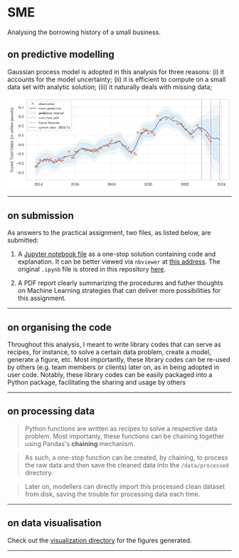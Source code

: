SME
==============================

Analysing the borrowing history of a small business. 


## on predictive modelling
Gaussian process model is adopted in this analysis for three reasons:
(i) it accounts for the model uncertainty; 
(ii) it is efficient to compute on a small data set with analytic solution; 
(iii) it naturally deals with missing data;

![alt text](src/visualization/fig5.png "gaussian process modelling")


<hr>


## on submission

As answers to the practical assignment, two files, as listed below, are submitted:

1. A [Jupyter notebook file](https://nbviewer.org/github/leslieDLcy/SME/blob/main/notebooks/SME_assignment_byYuChen.ipynb#) as a one-stop solution containing code and explanation. It can be better viewed via `nbviewer` at [this address](https://nbviewer.org/github/leslieDLcy/SME/blob/main/notebooks/SME_assignment_byYuChen.ipynb#). The original `.ipynb` file is stored in this repository [here](notebooks/SME_assignment_byYuChen.ipynb).

2. A PDF report clearly summarizing the procedures and futher thoughts on Machine Learning strategies that can deliver more possibilities for this assignment. 

<hr>

## on organising the code

Throughout this analysis, I meant to write library codes that can serve as recipes, for instance, to solve a certain data problem, create a model, generate a figure, etc. Most importantly, these library codes can be re-used by others (e.g. team members or clients) later on, as in being adopted in user code. Notably, these library codes can be easily packaged into a Python package, facilitating the sharing and usage by others

<hr>

## on processing data

> Python functions are written as recipes to solve a respective data problem. Most importanly, these functions can be chaining together using Pandas's **chaining** mechanism.

> As such, a one-stop function can be created, by chaining, to process the raw data and then save the cleaned data into the `/data/processed` directory.

> Later on, modellers can directly import this processed clean dataset from disk, saving the trouble for processing data each time.

<hr>


## on data visualisation

Check out the [visualization directory](visualization) for the figures generated.








--------

